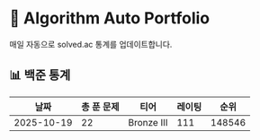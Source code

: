 # 🧠 Algorithm Auto Portfolio

매일 자동으로 solved.ac 통계를 업데이트합니다.

## 📊 백준 통계

<!--START_STATS-->
| 날짜       | 총 푼 문제 | 티어      | 레이팅 | 순위   |
| ---------- | ---------- | --------- | ------ | ------ |
| 2025-10-19 | 22 | Bronze III | 111 | 148546 |
<!--END_STATS-->
